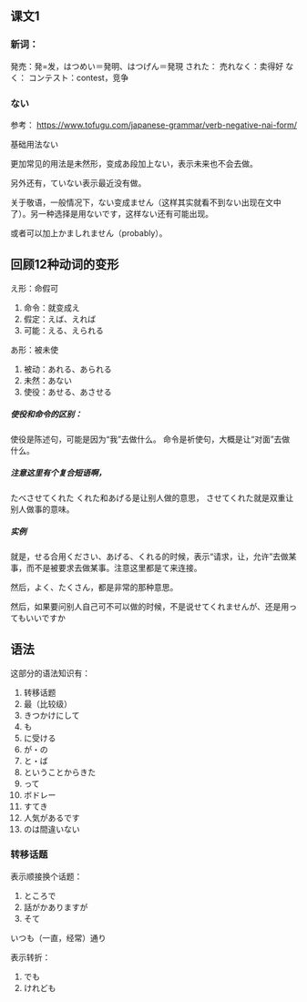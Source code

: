 
## 课文1

### 新词：
発売：発=发，はつめい＝発明、はつげん＝発現
された：
売れなく：卖得好
なく：
コンテスト：contest，竞争

### ない

参考：
https://www.tofugu.com/japanese-grammar/verb-negative-nai-form/

基础用法ない

更加常见的用法是未然形，变成あ段加上ない，表示未来也不会去做。

另外还有，ていない表示最近没有做。

关于敬语，一般情况下，ない变成ません（这样其实就看不到ない出现在文中了）。另一种选择是用ないです，这样ない还有可能出现。

或者可以加上かましれません（probably）。

## 回顾12种动词的变形

え形：命假可
1.	命令：就变成え
2.	假定：えば、えれば
3.	可能：える、えられる

あ形：被未使
1.	被动：あれる、あられる
2.	未然：あない
3.	使役：あせる、あさせる

##### 使役和命令的区别：
使役是陈述句，可能是因为“我”去做什么。
命令是祈使句，大概是让“对面”去做什么。


##### 注意这里有个复合短语啊，
たべさせてくれた
くれた和あげる是让别人做的意思，
させてくれた就是双重让别人做事的意味。


##### 实例
就是，せる合用ください、あげる、くれる的时候，表示“请求，让，允许”去做某事，而不是被要求去做某事。注意这里都是て来连接。

然后，よく、たくさん，都是非常的那种意思。

然后，如果要问别人自己可不可以做的时候，不是说せてくれませんが、还是用ってもいいですか


## 语法
这部分的语法知识有：
1.	转移话题
2.	最（比较级）
3.	きつかけにして
4.	も
5.	に受ける
6.	が・の
7.	と・ば
8.	ということからきた
9.	って
10.	ボドレー
11.	すてき
12.	人気があるです
13.	のは間違いない

### 转移话题

表示顺接换个话题：
1.	ところで
2.	話がかありますが
3.	そて

いつも（一直，经常）通り

表示转折：
1.	でも
2.	けれども




